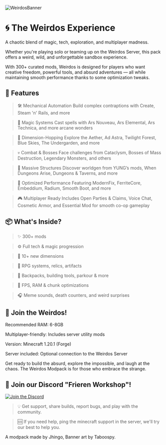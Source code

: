 ![WeirdosBanner](https://southcentralus1-mediap.svc.ms/transform/thumbnail?provider=spo&farmid=194587&inputFormat=jpg&cs=fFNQTw&docid=https%3A%2F%2Fmy.microsoftpersonalcontent.com%2F_api%2Fv2.0%2Fdrives%2Fb!jcOrUxCvg06TqNEdgvh-qP5z_sO44Z5LsSFn8hNI2k2Ht-tkd7PAQ4_lGG3fRcd9%2Fitems%2F0164LQBL2B6UYQW5RCVFE3CKPDOAWFDFH6%3Ftempauth%3Dv1e.eyJzaXRlaWQiOiI1M2FiYzM4ZC1hZjEwLTRlODMtOTNhOC1kMTFkODJmODdlYTgiLCJhdWQiOiIwMDAwMDAwMy0wMDAwLTBmZjEtY2UwMC0wMDAwMDAwMDAwMDAvbXkubWljcm9zb2Z0cGVyc29uYWxjb250ZW50LmNvbUA5MTg4MDQwZC02YzY3LTRjNWItYjExMi0zNmEzMDRiNjZkYWQiLCJleHAiOiIxNzUyODE4NDAwIn0.bljfkGFoiAAbydwwf-iaL3Cu604hS_2uULkRGuwLTDEjE4aZ8VewBJK5GswWuax43JvBkvG6HPiUJ7Junk7JTHPIlwgyoNZCXnHYTVwhxBXu0LiCRcRT_uEQyWCTxKyKb2qRhJzKnV1eXQFWCAfgMTjCw8YszGJcb9rxgbW8iDlMo8lFliUoaGvwbEsVjB5PJv3Vr5IMrBVAbghPFzHIYumi-cfck-ra8K1K_SEbeAHFWbU_wdwEQZ2Y1fM8uZZ1c9WZUwbCMrFqgOE11_PQdKF4h5YV_hzh9bxC7JWgcOtgFKmIxM7DnNcPnQoge6C1riWOLmdSajgBcV9YidUNFFvemPQhsB2hW3J1kDjxk5NlQVurLggydiBhItSVAu1klA_Y4mXO2fDdJLqyNJ626bcCsWqkw1tUJYJGRapXk-zx3xarKwhuM1zvj-86bO24ZOs7GAGlddfJv37o5t14Hrqat8H_rTmkzQIt3k1unYk.qS13Kat-EUzfYkzFA_AsjMYmnfTGxZoXgJNhR3Mcxig%26version%3DPublished&width=2006&height=1315&cb=63887967396)
# 🌀 The Weirdos Experience
A chaotic blend of magic, tech, exploration, and multiplayer madness.

Whether you're playing solo or teaming up on the Weirdos Server, this pack offers a weird, wild, and unforgettable sandbox experience.

With 300+ curated mods, Weirdos is designed for players who want creative freedom, powerful tools, and absurd adventures — all while maintaining smooth performance thanks to some optimization tweaks.

## 🔧 Features
> 🛠️ Mechanical Automation
Build complex contraptions with Create, Steam 'n' Rails, and more

> 🧙 Magic Systems
Cast spells with Ars Nouveau, Ars Elemental, Ars Technica, and more arcane wonders

> 🚀 Dimension-Hopping
Explore the Aether, Ad Astra, Twilight Forest, Blue Skies, The Undergarden, and more

> 💀 Combat & Bosses
Face challenges from Cataclysm, Bosses of Mass Destruction, Legendary Monsters, and others

> 🏰 Massive Structures
Discover worldgen from YUNG’s mods, When Dungeons Arise, Dungeons & Taverns, and more

> 🧠 Optimized Performance
Featuring ModernFix, FerriteCore, Embeddium, Radium, Smooth Boot, and more

> 🎮 Multiplayer Ready
Includes Open Parties & Claims, Voice Chat, Cosmetic Armor, and Essential Mod for smooth co-op gameplay

## 📦 What's Inside?
> ✨ 300+ mods

> ⚙️ Full tech & magic progression

> 🌌 10+ new dimensions

> 👾 RPG systems, relics, artifacts

> 🔨 Backpacks, building tools, parkour & more

> 🧹 FPS, RAM & chunk optimizations

> 🎧 Meme sounds, death counters, and weird surprises

## 🎉 Join the Weirdos!
Recommended RAM: 6-8GB

Multiplayer-friendly: Includes server utility mods

Version: Minecraft 1.20.1 (Forge)

Server included: Optional connection to the Weirdos Server

Get ready to build the absurd, explore the impossible, and laugh at the chaos.
The Weirdos Modpack is for those who embrace the strange.

## 💬 Join our Discord "Frieren Workshop"!
[![Join the Discord](https://southcentralus1-mediap.svc.ms/transform/thumbnail?provider=spo&farmid=194587&inputFormat=webp&cs=fFNQTw&docid=https%3A%2F%2Fmy.microsoftpersonalcontent.com%2F_api%2Fv2.0%2Fdrives%2Fb!jcOrUxCvg06TqNEdgvh-qP5z_sO44Z5LsSFn8hNI2k2Ht-tkd7PAQ4_lGG3fRcd9%2Fitems%2F0164LQBL6NNYMOIAEVO5H2PVO4SHT5BO47%3Ftempauth%3Dv1e.eyJzaXRlaWQiOiI1M2FiYzM4ZC1hZjEwLTRlODMtOTNhOC1kMTFkODJmODdlYTgiLCJhdWQiOiIwMDAwMDAwMy0wMDAwLTBmZjEtY2UwMC0wMDAwMDAwMDAwMDAvbXkubWljcm9zb2Z0cGVyc29uYWxjb250ZW50LmNvbUA5MTg4MDQwZC02YzY3LTRjNWItYjExMi0zNmEzMDRiNjZkYWQiLCJleHAiOiIxNzUyODE4NDAwIn0.RCxm7fbRfZamyFtqttIhncZS9xviF4XbCinCiDAwUbcLcAZR1B3Jh5kEOJAJhEBDb8ZIyTOPNPTcZzFW-HVWIfXDFB-2ohRTvMpI3Z7Yi_Eh14a9E-FL3b8-mShFsm35sZ3zP9dinJoNI6r8Xg3kz0jUK0J00u5qbhSXEC9oiivcwhsVwS4G_RYS0D9Y6B9ccpCDCubRlqNpSucJdLp7s3-cabaegK09nyVTUywlcTvn3VGfgQ7MIMuYQsf1C-0uTQruFo9Q6-Ftbmy5PkCkQOZsjR97ygrqnfQ0qhlcqxsN88MZhbhMfeLC5s85-IAe8l5NzAsmZty-pri6hA8PQNtQ40gOY99wgMEbGl3syEru2TNAHHVG8nkMazlXGikm5noyDx20NBkfk5M6SFgP-OK2C9d0QRtQXD9j8oNYtHFV-x_YF0mkOmjgXwOQXdPBvMLLrwuyCFBW8-Co964BDuyu_wKPb06S02uowu-DMmc.dPAjNXbZeQQPcYNvdfWVijka03JdGEZzb9NGpgdK3OU%26version%3DPublished&width=1024&height=999999&cb=63887967254)](https://discord.gg/SWpR5gUr8d)
> 💡 Get support, share builds, report bugs, and play with the community.

> 🆘 If you need help, ping the minecraft support in the server, we'll try our best to help you.

A modpack made by Jhingo, Banner art by Taboospy.
